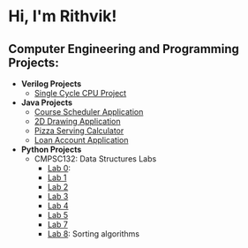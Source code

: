 <h1>Hi, I'm Rithvik! </h1>

<h2>Computer Engineering and Programming Projects:</h2>

- <b>Verilog Projects</b>
  - [Single Cycle CPU Project](https://github.com/rshetty26/singlecycleCPU)
- <b>Java Projects</b>
  - [Course Scheduler Application](https://github.com/rshetty26/CourseSchedulerApplication)
  - [2D Drawing Application](https://github.com/rshetty26/2DDrawingApplication)
  - [Pizza Serving Calculator](https://github.com/rshetty26/PizzaServingsCalculator)
  - [Loan Account Application](https://github.com/rshetty26/LoanAccount)
- <b>Python Projects</b>
  - CMPSC132: Data Structures Labs
    - [Lab 0](https://github.com/rshetty26/cmpsc132lab0): 
    - [Lab 1](https://github.com/rshetty26/cmpsc132lab1)
    - [Lab 2](https://github.com/rshetty26/cmpsc132lab2)
    - [Lab 3](https://github.com/rshetty26/cmpsc132lab3)
    - [Lab 4](https://github.com/rshetty26/cmpsc132lab4)
    - [Lab 5](https://github.com/rshetty26/cmpsc132lab5)
    - [Lab 7](https://github.com/rshetty26/cmpsc132lab7)
    - [Lab 8](https://github.com/rshetty26/cmpsc132lab8): Sorting algorithms

